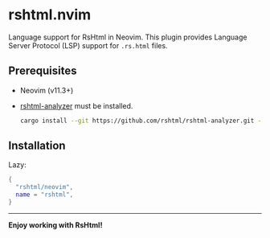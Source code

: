 # rshtml.nvim

Language support for RsHtml in Neovim. This plugin provides Language Server Protocol (LSP) support for `.rs.html` files.

## Prerequisites

-   Neovim (v11.3+)
-   [rshtml-analyzer](https://github.com/rshtml/rshtml-analyzer) must be installed.

    ```sh
    cargo install --git https://github.com/rshtml/rshtml-analyzer.git --tag v0.1.3
    ```

## Installation

Lazy:

```lua
{
  "rshtml/neovim",
  name = "rshtml",
}
```


---


**Enjoy working with RsHtml!**
